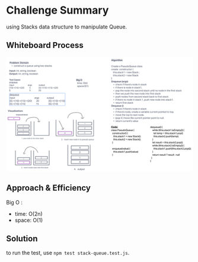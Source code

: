 # Challenge Summary

using Stacks data structure to manipulate Queue.

## Whiteboard Process

![codeChallenge-11](../assets/codeChallenge-11.png)

## Approach & Efficiency

Big O :

- time: O(2n)
- space: O(1)

## Solution

to run the test, use `npm test stack-queue.test.js`.
